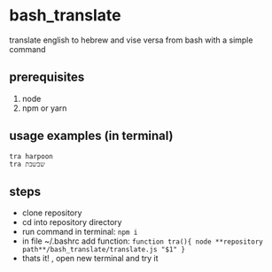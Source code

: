 # bash_translate
translate english to hebrew and vise versa from bash with a simple command  
## prerequisites
1. node
2. npm or yarn
## usage examples (in terminal)
`tra harpoon` <br />
`tra שבשבת
`
## steps
- clone repository
- cd into repository directory
- run command in terminal: `npm i`
- in file ~/.bashrc add function:
`
function tra(){
	node **repository path**/bash_translate/translate.js "$1"
}
`
- thats it! , open new terminal and try it
